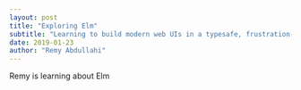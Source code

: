 ```yaml
---
layout: post
title: "Exploring Elm"
subtitle: "Learning to build modern web UIs in a typesafe, frustration-free way"
date: 2019-01-23
author: "Remy Abdullahi"
---
```


Remy is learning about Elm
